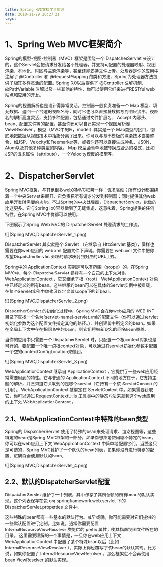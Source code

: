 ```yaml
---
title: Spring MVC文档学习笔记
date: 2018-11-29 20:27:21
tags:
---
```

# 1、Spring Web MVC框架简介

Spring的模型-视图-控制器（MVC）框架是围绕一个 DispatcherServlet 来设计的，这个Servlet会把请求分发给各个处理器，并支持可配置的处理器映射、视图渲染、本地化、时区与主题渲染等，甚至还能支持文件上传。处理器是你的应用中注解了 @Controller 和 @RequestMapping 的类和方法，Spring为处理器方法提供了极其多样灵活的配置。Spring 3.0以后提供了 @Controller 注解机制、@PathVariable 注解以及一些其他的特性，你可以使用它们来进行RESTful web站点和应用的开发。

Spring的视图解析也是设计得异常灵活。控制器一般负责准备一个 Map 模型、填充数据、返回一个合适的视图名等，同时它也可以直接将数据写到响应流中。视图名的解析高度灵活，支持多种配置，包括通过文件扩展名、 Accept 内容头、bean、配置文件等的配置，甚至你还可以自己实现一个视图解析器 ViewResolver 。模型（MVC中的M，model）其实是一个 Map类型的接口，彻底地把数据从视图技术中抽象分离了出来。你可以与基于模板的渲染技术直接整合，如JSP、Velocity和Freemarker等，或者你还可以直接生成XML、JSON、Atom以及其他多种类型的内容。 Map 模型会简单地被转换成合适的格式，比如JSP的请求属性（attribute），一个Velocity模板的模型等。

# 2、DispatcherServlet

Spring MVC框架，与其他很多web的MVC框架一样：请求驱动；所有设计都围绕着一个中央Servlet来展开，它负责把所有请求分发到控制器；同时提供其他web应用开发所需要的功能。不过Spring的中央处理器，DispatcherServlet，能做的比这更多。它与Spring IoC容器做到了无缝集成，这意味着，Spring提供的任何特性，在Spring MVC中你都可以使用。

下图展示了Spring Web MVC的 DispatcherServlet 处理请求的工作流。

![](Spring MVC/DispatcherServlet_1.png)

DispatcherServlet 其实就是个 Servlet （它继承自 HttpServlet 基类），同样也需要在你web应用的 web.xml 配置文件下声明。你需要在 web.xml 文件中把你希望DispatcherServlet 处理的请求映射到对应的URL上去。

Spring中的 ApplicationContext 实例是可以有范围（scope）的。在Spring MVC中，每个 DispatcherServlet 都持有一个自己的上下文对象 WebApplicationContext ，它又继承了根（root） WebApplicationContext 对象中已经定义的所有bean。这些继承的bean可以在具体的Servlet实例中被重载，在每个Servlet实例中你也可以定义其scope下的新bean。

![](Spring MVC/DispatcherServlet_2.png)

DispatcherServlet 的初始化过程中，Spring MVC会在你web应用的 WEB-INF 目录下查找一个名为[servlet-name]-servlet.xml的配置文件（你可以通过servlet初始化参数为这个配置文件指定其他的路径。），并创建其中所定义的bean。如果在全局上下文中存在相同名字的bean，则它们将被新定义的同名bean覆盖。

当你的应用中只需要一个 DispatcherServlet 时，只配置一个根context对象也是可行的，要配置一个唯一的根context对象，可以通过在servlet初始化参数中配置一个空的contextConfigLocation来做到。

![](Spring MVC/DispatcherServlet_3.png)

WebApplicationContext 继承自 ApplicationContext ，它提供了一些web应用经常需要用到的特性。它与普通的 ApplicationContext 不同的地方在于，它支持主题的解析，并且知道它关联到的是哪个servlet（它持有一个该 ServletContext 的引用）。 WebApplicationContext 被绑定在 ServletContext 中。如果需要获取它，你可以通过 RequestContextUtils 工具类中的静态方法来拿到这个web应用的上下文 WebApplicationContext 。

## 2.1、WebApplicationContext中特殊的bean类型

Spring的 DispatcherServlet 使用了特殊的bean来处理请求、渲染视图等，这些特定的bean是Spring MVC框架的一部分。如果你想指定使用哪个特定的bean，你可以在web应用上下文 WebApplicationContext 中简单地配置它们。当然这只是可选的，Spring MVC维护了一个默认的bean列表，如果你没有进行特别的配置，框架将会使用默认的bean。

![](Spring MVC/DispatcherServlet_4.png)

## 2.2、默认的DispatcherServlet配置

DispatcherServlet 维护了一个列表，其中保存了其所依赖的所有bean的默认实现。这个列表保存在包 org.springframework.web.servlet 下的 DispatcherServlet.properties 文件中。

这些特殊的bean都有一些基本的默认行为。或早或晚，你可能需要对它们提供的一些默认配置进行定制。比如说，通常你需要配置 InternalResourceViewResolver 类提供的 prefix 属性，使其指向视图文件所在的目录。 这里需要理解的一个事情是，一旦你在web应用上下文 WebApplicationContext 中配置了某个特殊bean以后（比如 InternalResourceViewResolver ），实际上你也覆写了该bean的默认实现。比方说，如果你配置了 InternalResourceViewResolver ，那么框架就不会再使用bean ViewResolver 的默认实现。
